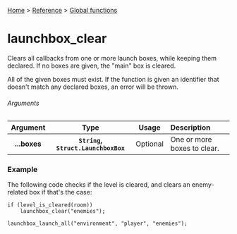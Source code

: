 [Home](/README.md) > [Reference](/Docs/Reference/Reference.md) > [Global functions](/Docs/Reference/Functions/TOC.md)

# launchbox_clear

Clears all callbacks from one or more launch boxes, while keeping them declared. If no boxes are given, the "main" box is cleared.

All of the given boxes must exist. If the function is given an identifier that doesn't match any declared boxes, an error will be thrown.

###### Arguments

| Argument | Type | Usage | Description |
|:---:|:---:|:---:|:---|
| **...boxes** | **`String`, `Struct.LaunchboxBox`** | Optional | One or more boxes to clear. |

### Example

The following code checks if the level is cleared, and clears an enemy-related box if that's the case:

```gml
if (level_is_cleared(room))
    launchbox_clear("enemies");

launchbox_launch_all("environment", "player", "enemies");
```

